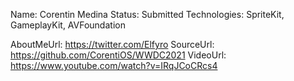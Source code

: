 Name: Corentin Medina
Status: Submitted
Technologies: SpriteKit, GameplayKit, AVFoundation

AboutMeUrl: https://twitter.com/Elfyro
SourceUrl: https://github.com/CorentiOS/WWDC2021
VideoUrl: https://www.youtube.com/watch?v=IRqJCoCRcs4

<!---
EXAMPLE
Name: John Appleseed
Status: Submitted <or> Winner <or> Distinguished <or> Rejected
Technologies: SwiftUI, RealityKit, CoreGraphic

AboutMeUrl: https://linkedin.com/in/johnappleseed
SourceUrl: https://github.com/johnappleseed/wwdc2025
VideoUrl: https://youtu.be/ABCDE123456
-->

